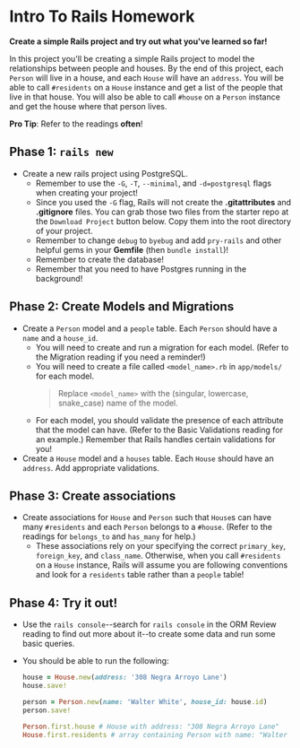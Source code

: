 # Intro To Rails Homework

**Create a simple Rails project and try out what you've learned so far!**

In this project you'll be creating a simple Rails project to model the
relationships between people and houses. By the end of this project, each
`Person` will live in a house, and each `House` will have an `address`. You will
be able to call `#residents` on a `House` instance and get a list of the
people that live in that house. You will also be able to call `#house` on a
`Person` instance and get the house where that person lives.

**Pro Tip**: Refer to the readings **often**!

## Phase 1: `rails new`

- Create a new rails project using PostgreSQL.
  - Remember to use the `-G`, `-T`, `--minimal`, and `-d=postgresql` flags when
    creating your project!
  - Since you used the `-G` flag, Rails will not create the __.gitattributes__
    and **.gitignore** files. You can grab those two files from the starter repo
    at the `Download Project` button below. Copy them into the root directory of
    your project.
  - Remember to change `debug` to `byebug` and add `pry-rails` and other helpful
    gems in your __Gemfile__ (then `bundle install`)!
  - Remember to create the database!
  - Remember that you need to have Postgres running in the background!

## Phase 2: Create Models and Migrations

- Create a `Person` model and a `people` table. Each `Person` should have a
  `name` and a `house_id`.
  - You will need to create and run a migration for each model. (Refer to the
    Migration reading if you need a reminder!)
  - You will need to create a file called `<model_name>.rb` in `app/models/` for
    each model.
    > Replace `<model_name>` with the (singular, lowercase, snake_case) name of
    > the model.
  - For each model, you should validate the presence of each attribute that the
    model can have. (Refer to the Basic Validations reading for an example.)
    Remember that Rails handles certain validations for you!
- Create a `House` model and a `houses` table. Each `House` should have an
  `address`. Add appropriate validations.

## Phase 3: Create associations

- Create associations for `House` and `Person` such that `House`s can have
  many `#residents` and each `Person` belongs to a `#house`. (Refer to the
  readings for `belongs_to` and `has_many` for help.)
  - These associations rely on your specifying the correct `primary_key`,
    `foreign_key`, and `class_name`. Otherwise, when you call `#residents` on a
    `House` instance, Rails will assume you are following conventions and look
    for a `residents` table rather than a `people` table!

## Phase 4: Try it out!

- Use the `rails console`--search for `rails console` in the ORM Review reading
  to find out more about it--to create some data and run some basic queries.
- You should be able to run the following:

  ```ruby
  house = House.new(address: '308 Negra Arroyo Lane')
  house.save!
  
  person = Person.new(name: 'Walter White', house_id: house.id)
  person.save!

  Person.first.house # House with address: "308 Negra Arroyo Lane"
  House.first.residents # array containing Person with name: "Walter White"
  ```
